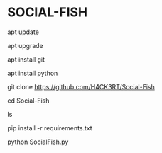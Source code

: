 # SOCIAL-FISH
apt update

apt upgrade 

apt install git 

apt install python 

git clone https://github.com/H4CK3RT/Social-Fish

cd Social-Fish

ls

pip install -r requirements.txt

python SocialFish.py
